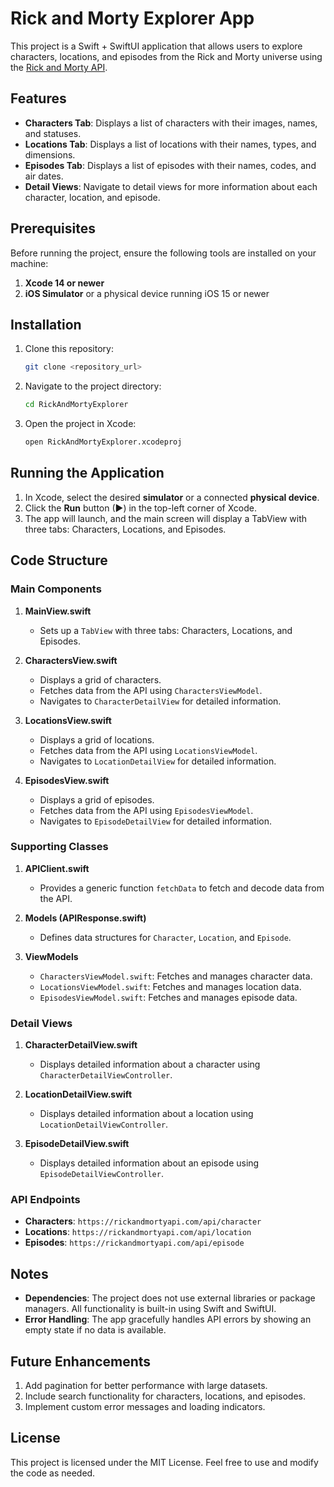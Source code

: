 # Rick and Morty Explorer App

This project is a Swift + SwiftUI application that allows users to explore characters, locations, and episodes from the Rick and Morty universe using the [Rick and Morty API](https://rickandmortyapi.com/).

## Features

- **Characters Tab**: Displays a list of characters with their images, names, and statuses.
- **Locations Tab**: Displays a list of locations with their names, types, and dimensions.
- **Episodes Tab**: Displays a list of episodes with their names, codes, and air dates.
- **Detail Views**: Navigate to detail views for more information about each character, location, and episode.

## Prerequisites

Before running the project, ensure the following tools are installed on your machine:

1. **Xcode 14 or newer**
2. **iOS Simulator** or a physical device running iOS 15 or newer

## Installation

1. Clone this repository:
   ```bash
   git clone <repository_url>
   ```

2. Navigate to the project directory:
   ```bash
   cd RickAndMortyExplorer
   ```

3. Open the project in Xcode:
   ```bash
   open RickAndMortyExplorer.xcodeproj
   ```

## Running the Application

1. In Xcode, select the desired **simulator** or a connected **physical device**.
2. Click the **Run** button (▶) in the top-left corner of Xcode.
3. The app will launch, and the main screen will display a TabView with three tabs: Characters, Locations, and Episodes.

## Code Structure

### Main Components

1. **MainView.swift**
   - Sets up a `TabView` with three tabs: Characters, Locations, and Episodes.

2. **CharactersView.swift**
   - Displays a grid of characters.
   - Fetches data from the API using `CharactersViewModel`.
   - Navigates to `CharacterDetailView` for detailed information.

3. **LocationsView.swift**
   - Displays a grid of locations.
   - Fetches data from the API using `LocationsViewModel`.
   - Navigates to `LocationDetailView` for detailed information.

4. **EpisodesView.swift**
   - Displays a grid of episodes.
   - Fetches data from the API using `EpisodesViewModel`.
   - Navigates to `EpisodeDetailView` for detailed information.

### Supporting Classes

1. **APIClient.swift**
   - Provides a generic function `fetchData` to fetch and decode data from the API.

2. **Models (APIResponse.swift)**
   - Defines data structures for `Character`, `Location`, and `Episode`.

3. **ViewModels**
   - `CharactersViewModel.swift`: Fetches and manages character data.
   - `LocationsViewModel.swift`: Fetches and manages location data.
   - `EpisodesViewModel.swift`: Fetches and manages episode data.

### Detail Views

1. **CharacterDetailView.swift**
   - Displays detailed information about a character using `CharacterDetailViewController`.

2. **LocationDetailView.swift**
   - Displays detailed information about a location using `LocationDetailViewController`.

3. **EpisodeDetailView.swift**
   - Displays detailed information about an episode using `EpisodeDetailViewController`.

### API Endpoints

- **Characters**: `https://rickandmortyapi.com/api/character`
- **Locations**: `https://rickandmortyapi.com/api/location`
- **Episodes**: `https://rickandmortyapi.com/api/episode`

## Notes

- **Dependencies**: The project does not use external libraries or package managers. All functionality is built-in using Swift and SwiftUI.
- **Error Handling**: The app gracefully handles API errors by showing an empty state if no data is available.

## Future Enhancements

1. Add pagination for better performance with large datasets.
2. Include search functionality for characters, locations, and episodes.
3. Implement custom error messages and loading indicators.

## License

This project is licensed under the MIT License. Feel free to use and modify the code as needed.

